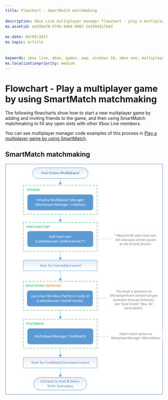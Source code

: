 ```yaml
---
title: Flowchart - SmartMatch matchmaking

description: Xbox Live multiplayer manager flowchart - play a multiplayer game by using SmartMatch matchmaking.
ms.assetid: ee25be78-5745-4484-8982-1e1991617b4d

ms.date: 04/04/2017
ms.topic: article


keywords: xbox live, xbox, games, uwp, windows 10, xbox one, multiplayer manager, flowchart
ms.localizationpriority: medium
---
```


# Flowchart - Play a multiplayer game by using SmartMatch matchmaking

The following flowcharts show how to start a new multiplayer game by adding and inviting friends to the game, and then using SmartMatch matchmaking to fill any open slots with other Xbox Live members.

You can see multiplayer manager code examples of this process in [Play a multiplayer game by using SmartMatch](../play-multiplayer-with-matchmaking.md).

## SmartMatch matchmaking

![SmartMatch matchmaking](../../../images/multiplayer/mpm-smartmatch-matchmaking.png)

